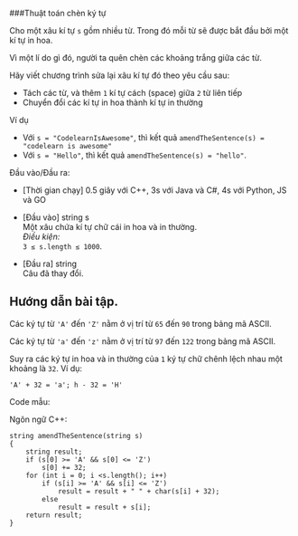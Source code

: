 ###Thuật toán chèn ký tự

Cho một xâu kí tự `s` gồm nhiều từ. Trong đó mỗi từ sẽ được bắt đầu bởi một kí tự in hoa.

Vì một lí do gì đó, người ta quên chèn các khoảng trắng giữa các từ.

Hãy viết chương trình sửa lại xâu kí tự đó theo yêu cầu sau: 

-   Tách các từ, và thêm `1` kí tự cách (space) giữa `2` từ liên tiếp
-   Chuyển đổi các kí tự in hoa thành kí tự in thường

Ví dụ

-   Với `s = "CodelearnIsAwesome"`, thì kết quả `amendTheSentence(s) = "codelearn is awesome"`
-   Với `s = "Hello"`, thì kết quả `amendTheSentence(s) = "hello"`.

Đầu vào/Đầu ra:

-   [Thời gian chạy] 0.5 giây với C++, 3s với Java và C#, 4s với Python, JS và GO

-   [Đầu vào] string s\
    Một xâu chứa kí tự chữ cái in hoa và in thường.\
    *Điều kiện:*\
    `3 ≤ s.length ≤ 1000`.

-   [Đầu ra] string\
    Câu đã thay đổi.

Hướng dẫn bài tập.
------------------

Các ký tự từ `'A'` đến `'Z'` nằm ở vị trí từ `65` đến `90` trong bảng mã ASCII.

Các ký tự từ `'a'` đến `'z'` nằm ở vị trí từ `97` đến `122` trong bảng mã ASCII.

Suy ra các ký tự in hoa và in thường của `1` ký tự chữ chênh lệch nhau một khoảng là `32`. Ví dụ:

`'A' + 32 = 'a'; h - 32 = 'H'`

Code mẫu:

Ngôn ngữ C++:

```
string amendTheSentence(string s)
{
    string result;
    if (s[0] >= 'A' && s[0] <= 'Z')
        s[0] += 32;
    for (int i = 0; i <s.length(); i++)
        if (s[i] >= 'A' && s[i] <= 'Z')
            result = result + " " + char(s[i] + 32);
        else
            result = result + s[i];
    return result;
}
```